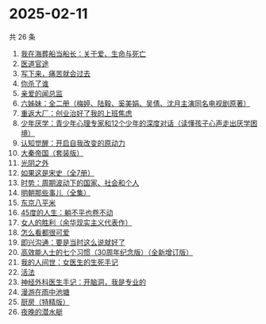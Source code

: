 # 2025-02-11

共 26 条

<!-- BEGIN WEREAD -->
<!-- 最后更新时间 2025-02-11 05:13:56 +0800 -->
1. [我在海葬船当船长：关于爱、生命与死亡](https://weread.qq.com/web/bookDetail/c2632480813ab9a25g0159d0)
1. [医道官途](https://weread.qq.com/web/bookDetail/3cd32a80813ab9a58g01337b)
1. [写下来，痛苦就会过去](https://weread.qq.com/web/bookDetail/02332680813ab880cg016c4b)
1. [你杀了谁](https://weread.qq.com/web/bookDetail/fdb32f80813ab9a47g0136aa)
1. [亲爱的闻总监](https://weread.qq.com/web/bookDetail/8ce329b0813ab9599g019d3e)
1. [六姊妹：全二册（梅婷、陆毅、奚美娟、吴倩、沈月主演同名电视剧原著）](https://weread.qq.com/web/bookDetail/51432e4071a73c495147467)
1. [重返大厂：创业治好了我的上班焦虑](https://weread.qq.com/web/bookDetail/d2d322f0813ab99fdg012f73)
1. [少年厌学：青少年心理专家和12个少年的深度对话（读懂孩子心声走出厌学困境）](https://weread.qq.com/web/bookDetail/d0132570813ab98e5g017dd2)
1. [认知觉醒：开启自我改变的原动力](https://weread.qq.com/web/bookDetail/6a732ce07201202c6a7b30a)
1. [大秦帝国（套装版）](https://weread.qq.com/web/bookDetail/ca632ad05a4f5eca6543d01)
1. [光阴之外](https://weread.qq.com/web/bookDetail/72e325c0727d77d472e6ff7)
1. [如果这是宋史（全7册）](https://weread.qq.com/web/bookDetail/6d5322a0813ab926cg01980e)
1. [时势：周期波动下的国家、社会和个人](https://weread.qq.com/web/bookDetail/95332ad0813ab8705g016ce7)
1. [明朝那些事儿（全集）](https://weread.qq.com/web/bookDetail/a57325c05c8ed3a57224187)
1. [东京八平米](https://weread.qq.com/web/bookDetail/c4332ab0813ab7f5cg017038)
1. [45度的人生：躺不平也卷不动](https://weread.qq.com/web/bookDetail/d9132ca0813ab99d5g0157e2)
1. [女人的胜利（余华现实主义代表作）](https://weread.qq.com/web/bookDetail/50132dc0813ab937dg0158cf)
1. [怎么看都很可爱](https://weread.qq.com/web/bookDetail/58632340813ab9455g014db0)
1. [即兴沟通：要是当时这么说就好了](https://weread.qq.com/web/bookDetail/94f32c30813ab9942g0158fd)
1. [高效能人士的七个习惯（30周年纪念版）（全新增订版）](https://weread.qq.com/web/bookDetail/56d325907203e8a856def7f)
1. [我的人间世：女医生的生死手记](https://weread.qq.com/web/bookDetail/64b32410813ab9a18g012522)
1. [活法](https://weread.qq.com/web/bookDetail/1fb32560813ab6dedg014d47)
1. [神经外科医生手记：开脑洞，我是专业的](https://weread.qq.com/web/bookDetail/3bb32c10813ab9a17g016b82)
1. [漫游在雨中池塘](https://weread.qq.com/web/bookDetail/74332f50813ab9612g0199e5)
1. [厨房（特精版）](https://weread.qq.com/web/bookDetail/f94325e0813ab6f76g011be8)
1. [夜晚的潜水艇](https://weread.qq.com/web/bookDetail/93e32750813ab7dd0g0169dc)
<!-- END WEREAD -->
